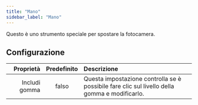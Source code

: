 ```yaml
---
title: "Mano"
sidebar_label: "Mano"
---
```


Questo è uno strumento speciale per spostare la fotocamera.

## Configurazione

|     Proprietà | Predefinito | Descrizione                                                                                   |
| -------------:|:-----------:|:--------------------------------------------------------------------------------------------- |
| Includi gomma |    falso    | Questa impostazione controlla se è possibile fare clic sul livello della gomma e modificarlo. |
